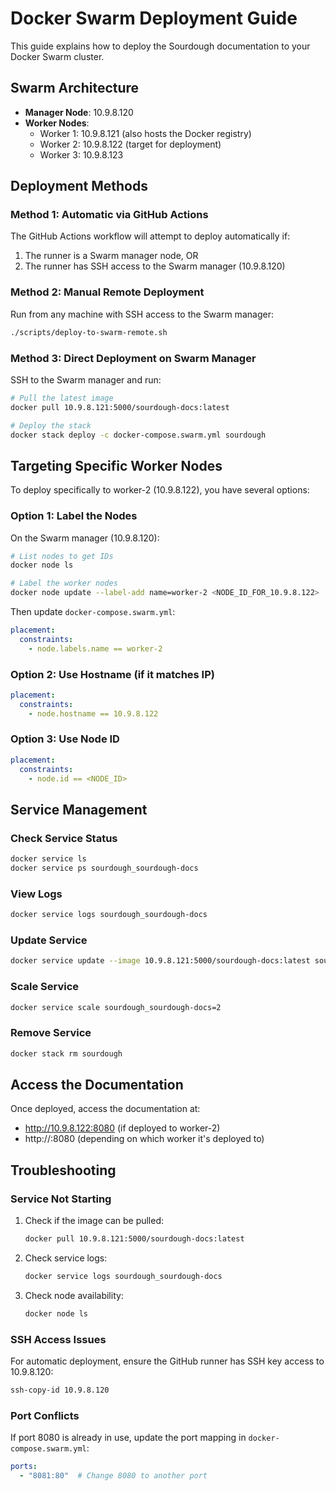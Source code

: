 # Docker Swarm Deployment Guide

This guide explains how to deploy the Sourdough documentation to your Docker Swarm cluster.

## Swarm Architecture

- **Manager Node**: 10.9.8.120
- **Worker Nodes**: 
  - Worker 1: 10.9.8.121 (also hosts the Docker registry)
  - Worker 2: 10.9.8.122 (target for deployment)
  - Worker 3: 10.9.8.123

## Deployment Methods

### Method 1: Automatic via GitHub Actions
The GitHub Actions workflow will attempt to deploy automatically if:
1. The runner is a Swarm manager node, OR
2. The runner has SSH access to the Swarm manager (10.9.8.120)

### Method 2: Manual Remote Deployment
Run from any machine with SSH access to the Swarm manager:
```bash
./scripts/deploy-to-swarm-remote.sh
```

### Method 3: Direct Deployment on Swarm Manager
SSH to the Swarm manager and run:
```bash
# Pull the latest image
docker pull 10.9.8.121:5000/sourdough-docs:latest

# Deploy the stack
docker stack deploy -c docker-compose.swarm.yml sourdough
```

## Targeting Specific Worker Nodes

To deploy specifically to worker-2 (10.9.8.122), you have several options:

### Option 1: Label the Nodes
On the Swarm manager (10.9.8.120):
```bash
# List nodes to get IDs
docker node ls

# Label the worker nodes
docker node update --label-add name=worker-2 <NODE_ID_FOR_10.9.8.122>
```

Then update `docker-compose.swarm.yml`:
```yaml
placement:
  constraints:
    - node.labels.name == worker-2
```

### Option 2: Use Hostname (if it matches IP)
```yaml
placement:
  constraints:
    - node.hostname == 10.9.8.122
```

### Option 3: Use Node ID
```yaml
placement:
  constraints:
    - node.id == <NODE_ID>
```

## Service Management

### Check Service Status
```bash
docker service ls
docker service ps sourdough_sourdough-docs
```

### View Logs
```bash
docker service logs sourdough_sourdough-docs
```

### Update Service
```bash
docker service update --image 10.9.8.121:5000/sourdough-docs:latest sourdough_sourdough-docs
```

### Scale Service
```bash
docker service scale sourdough_sourdough-docs=2
```

### Remove Service
```bash
docker stack rm sourdough
```

## Access the Documentation

Once deployed, access the documentation at:
- http://10.9.8.122:8080 (if deployed to worker-2)
- http://<worker-ip>:8080 (depending on which worker it's deployed to)

## Troubleshooting

### Service Not Starting
1. Check if the image can be pulled:
   ```bash
   docker pull 10.9.8.121:5000/sourdough-docs:latest
   ```

2. Check service logs:
   ```bash
   docker service logs sourdough_sourdough-docs
   ```

3. Check node availability:
   ```bash
   docker node ls
   ```

### SSH Access Issues
For automatic deployment, ensure the GitHub runner has SSH key access to 10.9.8.120:
```bash
ssh-copy-id 10.9.8.120
```

### Port Conflicts
If port 8080 is already in use, update the port mapping in `docker-compose.swarm.yml`:
```yaml
ports:
  - "8081:80"  # Change 8080 to another port
```